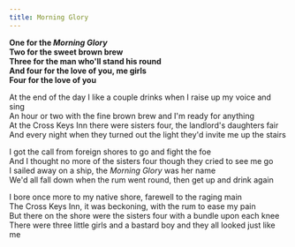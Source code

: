 ```yaml
---  
title: Morning Glory  
---  
```

  
**One for the _Morning Glory_**  
**Two for the sweet brown brew**  
**Three for the man who'll stand his round**  
**And four for the love of you, me girls**  
**Four for the love of you**  

At the end of the day I like a couple drinks when I raise up my voice and sing  
An hour or two with the fine brown brew and I'm ready for anything  
At the Cross Keys Inn there were sisters four, the landlord's daughters fair  
And every night when they turned out the light they'd invite me up the stairs  

I got the call from foreign shores to go and fight the foe  
And I thought no more of the sisters four though they cried to see me go  
I sailed away on a ship, the _Morning Glory_ was her name  
We'd all fall down when the rum went round, then get up and drink again  

I bore once more to my native shore, farewell to the raging main  
The Cross Keys Inn, it was beckoning, with the rum to ease my pain  
But there on the shore were the sisters four with a bundle upon each knee  
There were three little girls and a bastard boy and they all looked just like me  
  